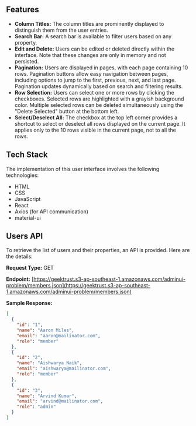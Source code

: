 


## Features

- **Column Titles:** The column titles are prominently displayed to distinguish them from the user entries.
- **Search Bar:** A search bar is available to filter users based on any property.
- **Edit and Delete:** Users can be edited or deleted directly within the interface. Note that these changes are only in memory and not persisted.
- **Pagination:** Users are displayed in pages, with each page containing 10 rows. Pagination buttons allow easy navigation between pages, including options to jump to the first, previous, next, and last page. Pagination updates dynamically based on search and filtering results.
- **Row Selection:** Users can select one or more rows by clicking the checkboxes. Selected rows are highlighted with a grayish background color. Multiple selected rows can be deleted simultaneously using the "Delete Selected" button at the bottom left.
- **Select/Deselect All:** The checkbox at the top left corner provides a shortcut to select or deselect all rows displayed on the current page. It applies only to the 10 rows visible in the current page, not to all the rows.


## Tech Stack

The implementation of this user interface involves the following technologies:

- HTML
- CSS
- JavaScript
- React
- Axios (for API communication)
- material-ui


## Users API

To retrieve the list of users and their properties, an API is provided. Here are the details:

**Request Type:** GET

**Endpoint:** [https://geektrust.s3-ap-southeast-1.amazonaws.com/adminui-problem/members.json](https://geektrust.s3-ap-southeast-1.amazonaws.com/adminui-problem/members.json)

**Sample Response:**
```json
[
  {
    "id": "1",
    "name": "Aaron Miles",
    "email": "aaron@mailinator.com",
    "role": "member"
  },
  {
    "id": "2",
    "name": "Aishwarya Naik",
    "email": "aishwarya@mailinator.com",
    "role": "member"
  },
  {
    "id": "3",
    "name": "Arvind Kumar",
    "email": "arvind@mailinator.com",
    "role": "admin"
  }
]
